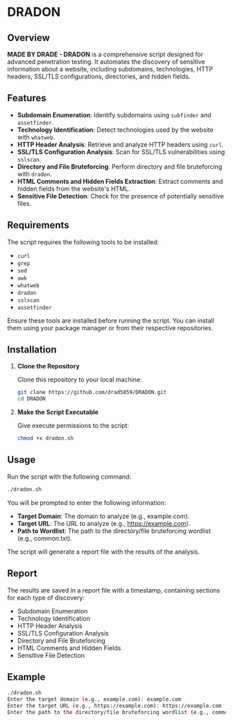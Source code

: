 # DRADON

## Overview

**MADE BY DRADE - DRADON** is a comprehensive script designed for advanced penetration testing. It automates the discovery of sensitive information about a website, including subdomains, technologies, HTTP headers, SSL/TLS configurations, directories, and hidden fields.

## Features

- **Subdomain Enumeration**: Identify subdomains using `subfinder` and `assetfinder`.
- **Technology Identification**: Detect technologies used by the website with `whatweb`.
- **HTTP Header Analysis**: Retrieve and analyze HTTP headers using `curl`.
- **SSL/TLS Configuration Analysis**: Scan for SSL/TLS vulnerabilities using `sslscan`.
- **Directory and File Bruteforcing**: Perform directory and file bruteforcing with `dradon`.
- **HTML Comments and Hidden Fields Extraction**: Extract comments and hidden fields from the website's HTML.
- **Sensitive File Detection**: Check for the presence of potentially sensitive files.

## Requirements

The script requires the following tools to be installed:

- `curl`
- `grep`
- `sed`
- `awk`
- `whatweb`
- `dradon`
- `sslscan`
- `assetfinder`

Ensure these tools are installed before running the script. You can install them using your package manager or from their respective repositories.

## Installation

1. **Clone the Repository**

   Clone this repository to your local machine:

   ```bash
   git clone https://github.com/drad5859/DRADON.git
   cd DRADON
   ```

2. **Make the Script Executable**

   Give execute permissions to the script:

   ```bash
   chmod +x dradon.sh
   ```

## Usage

Run the script with the following command:

```bash
./dradon.sh
```

You will be prompted to enter the following information:

- **Target Domain**: The domain to analyze (e.g., example.com).
- **Target URL**: The URL to analyze (e.g., https://example.com).
- **Path to Wordlist**: The path to the directory/file bruteforcing wordlist (e.g., common.txt).

The script will generate a report file with the results of the analysis.

## Report

The results are saved in a report file with a timestamp, containing sections for each type of discovery:

- Subdomain Enumeration
- Technology Identification
- HTTP Header Analysis
- SSL/TLS Configuration Analysis
- Directory and File Bruteforcing
- HTML Comments and Hidden Fields
- Sensitive File Detection

## Example

```bash
./dradon.sh
Enter the target domain (e.g., example.com): example.com
Enter the target URL (e.g., https://example.com): https://example.com
Enter the path to the directory/file bruteforcing wordlist (e.g., common.txt): common.txt
```

